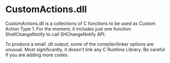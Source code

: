 CustomActions.dll
=================

CustomActions.dll is a collections of C functions to be used as Custom Action Type 1.
For the moment, it includes just one function ShellChangeNotify to call SHChangeNotify API.

To produce a small .dll output, some of the compiler/linker options are unusual.
Most significantly, it doesn't link any C Runtime Library.
Be careful if you are adding more codes.

